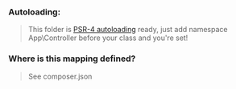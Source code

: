 ### Autoloading:
> This folder is [PSR-4 autoloading](http://www.php-fig.org/psr/psr-4/) ready,
just add namespace App\Controller before your class and you're set!

### Where is this mapping defined?
> See composer.json 
